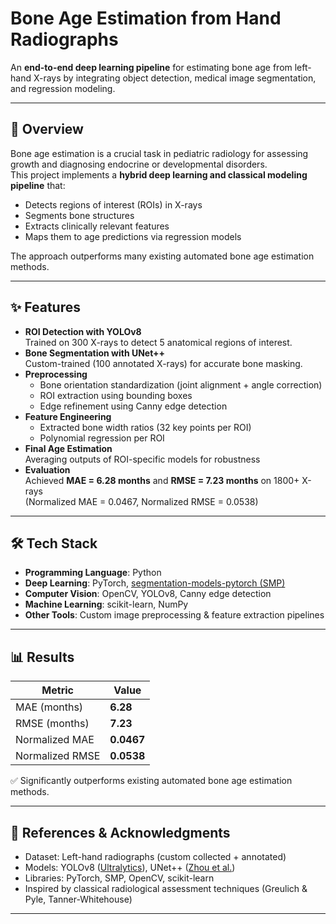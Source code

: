 # Bone Age Estimation from Hand Radiographs

An **end-to-end deep learning pipeline** for estimating bone age from left-hand X-rays by integrating object detection, medical image segmentation, and regression modeling.

---

## 📌 Overview
Bone age estimation is a crucial task in pediatric radiology for assessing growth and diagnosing endocrine or developmental disorders.  
This project implements a **hybrid deep learning and classical modeling pipeline** that:
- Detects regions of interest (ROIs) in X-rays
- Segments bone structures
- Extracts clinically relevant features
- Maps them to age predictions via regression models  

The approach outperforms many existing automated bone age estimation methods.

---

## ✨ Features
- **ROI Detection with YOLOv8**  
  Trained on 300 X-rays to detect 5 anatomical regions of interest.
- **Bone Segmentation with UNet++**  
  Custom-trained (100 annotated X-rays) for accurate bone masking.
- **Preprocessing**  
  - Bone orientation standardization (joint alignment + angle correction)  
  - ROI extraction using bounding boxes  
  - Edge refinement using Canny edge detection
- **Feature Engineering**  
  - Extracted bone width ratios (32 key points per ROI)  
  - Polynomial regression per ROI
- **Final Age Estimation**  
  Averaging outputs of ROI-specific models for robustness
- **Evaluation**  
  Achieved **MAE = 6.28 months** and **RMSE = 7.23 months** on 1800+ X-rays  
  (Normalized MAE = 0.0467, Normalized RMSE = 0.0538)

---

## 🛠 Tech Stack
- **Programming Language**: Python  
- **Deep Learning**: PyTorch, [segmentation-models-pytorch (SMP)](https://github.com/qubvel/segmentation_models.pytorch)  
- **Computer Vision**: OpenCV, YOLOv8, Canny edge detection  
- **Machine Learning**: scikit-learn, NumPy  
- **Other Tools**: Custom image preprocessing & feature extraction pipelines

---

## 📊 Results
| Metric | Value |
|--------|-------|
| MAE (months) | **6.28** |
| RMSE (months) | **7.23** |
| Normalized MAE | **0.0467** |
| Normalized RMSE | **0.0538** |

✅ Significantly outperforms existing automated bone age estimation methods.

---

## 📖 References & Acknowledgments
- Dataset: Left-hand radiographs (custom collected + annotated)  
- Models: YOLOv8 ([Ultralytics](https://github.com/ultralytics/ultralytics)), UNet++ ([Zhou et al.](https://arxiv.org/abs/1807.10165))  
- Libraries: PyTorch, SMP, OpenCV, scikit-learn  
- Inspired by classical radiological assessment techniques (Greulich & Pyle, Tanner-Whitehouse)

---


